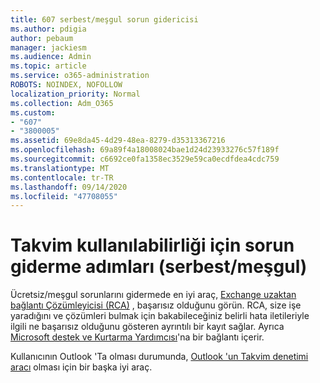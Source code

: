 ```yaml
---
title: 607 serbest/meşgul sorun gidericisi
ms.author: pdigia
author: pebaum
manager: jackiesm
ms.audience: Admin
ms.topic: article
ms.service: o365-administration
ROBOTS: NOINDEX, NOFOLLOW
localization_priority: Normal
ms.collection: Adm_O365
ms.custom:
- "607"
- "3800005"
ms.assetid: 69e8da45-4d29-48ea-8279-d35313367216
ms.openlocfilehash: 69a89f4a18008024bae1d24d23933276c57f189f
ms.sourcegitcommit: c6692ce0fa1358ec3529e59ca0ecdfdea4cdc759
ms.translationtype: MT
ms.contentlocale: tr-TR
ms.lasthandoff: 09/14/2020
ms.locfileid: "47708055"
---
```

# <a name="troubleshooting-steps-for-calendar-availability-freebusy"></a>Takvim kullanılabilirliği için sorun giderme adımları (serbest/meşgul)

Ücretsiz/meşgul sorunlarını gidermede en iyi araç, [Exchange uzaktan bağlantı Çözümleyicisi (RCA)](https://testconnectivity.microsoft.com/Default.aspx?testId=freeBusy) , başarısız olduğunu görün. RCA, size işe yaradığını ve çözümleri bulmak için bakabileceğiniz belirli hata iletileriyle ilgili ne başarısız olduğunu gösteren ayrıntılı bir kayıt sağlar. Ayrıca [Microsoft destek ve Kurtarma Yardımcısı](https://diagnostics.office.com/)'na bir bağlantı içerir.

Kullanıcının Outlook 'Ta olması durumunda, [Outlook 'un Takvim denetimi aracı](https://www.microsoft.com/download/details.aspx?id=28786) olması için bir başka iyi araç.
